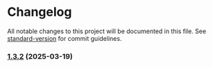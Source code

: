 # Changelog

All notable changes to this project will be documented in this file. See [standard-version](https://github.com/conventional-changelog/standard-version) for commit guidelines.

### [1.3.2](https://github.com/eliangelap/uniface-syntax-extension/compare/v1.3.1...v1.3.2) (2025-03-19)
